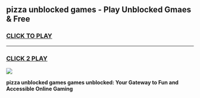
## pizza unblocked games - Play Unblocked Gmaes & Free
<h3>
<a href="https://premium.freeplayer.one?title=pizza_unblocked_games&ref=20F">CLICK TO PLAY</a></h3>
<hr>

<h3>
<a href="https://premium.freeplayer.one?title=pizza_unblocked_games&ref=20F">CLICK 2 PLAY</a>
  
</h3>

<a href="https://premium.freeplayer.one?title=pizza_unblocked_games&ref=20F/"><img src="https://clearcache.store/games.png"></a>


**pizza unblocked games games unblocked: Your Gateway to Fun and Accessible Online Gaming**
